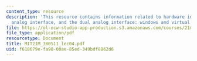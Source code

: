 ```yaml
---
content_type: resource
description: 'This resource contains information related to hardware inputs, the dual
  analog interface, and the dual analog interface: windows and virtual.'
file: https://ol-ocw-studio-app-production.s3.amazonaws.com/courses/21m-380-music-and-technology-live-electronics-performance-practices-spring-2011/f618679efa9800ae85ed349bdf8862d6_MIT21M_380S11_lec04.pdf
file_type: application/pdf
resourcetype: Document
title: MIT21M_380S11_lec04.pdf
uid: f618679e-fa98-00ae-85ed-349bdf8862d6
---
```

